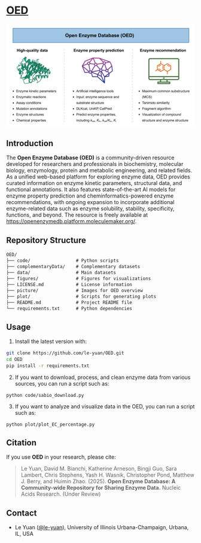 # [**OED**](https://openenzymedb.platform.moleculemaker.org/home) 

<!-- <p align="center">
  <img  src="picture/OED_overview.png" width = "800">
</p> -->
![OED Graphical Abstract](picture/OED_overview.png "OED Graphical Abstract")

## Introduction

The **Open Enzyme Database (OED)**  is a community-driven resource developed for researchers and professionals in biochemistry, molecular biology, enzymology, protein and metabolic engineering, and related fields. As a unified web-based platform for exploring enzyme data, OED provides curated information on enzyme kinetic parameters, structural data, and functional annotations. It also features state-of-the-art AI models for enzyme property prediction and cheminformatics-powered enzyme recommendations, with ongoing expansion to incorporate additional enzyme-related data such as enzyme solubility, stability, specificity, functions, and beyond. The resource is freely available at https://openenzymedb.platform.moleculemaker.org/.


## Repository Structure

```text
OED/
├── code/                 # Python scripts
├── complementaryData/    # Complementary datasets
├── data/                 # Main datasets
├── figures/              # Figures for visualizations
├── LICENSE.md            # License information
├── picture/              # Images for OED overview
├── plot/                 # Scripts for generating plots
├── README.md             # Project README file
└── requirements.txt      # Python dependencies
```


## Usage

1. Install the latest version with:
```bash
git clone https://github.com/le-yuan/OED.git
cd OED
pip install -r requirements.txt
```

2. If you want to download, process, and clean enzyme data from various sources, you can run a script such as:
```linux
python code/sabio_download.py
``` 

3. If you want to analyze and visualize data in the OED, you can run a script such as:
```linux
python plot/plot_EC_percentage.py
``` 


## Citation

If you use **OED** in your research, please cite:

> Le Yuan, David M. Bianchi, Katherine Arneson, Bingji Guo, Sara Lambert, Chris Stephens, Yash H. Wasnik, Christopher Pond, Matthew J. Berry, and Huimin Zhao. (2025). **Open Enzyme Database: A Community-wide Repository for Sharing Enzyme Data.** Nucleic Acids Research. (Under Review)


## Contact

-   Le Yuan ([@le-yuan](https://github.com/le-yuan)), University
    of Illinois Urbana-Champaign, Urbana, IL, USA

